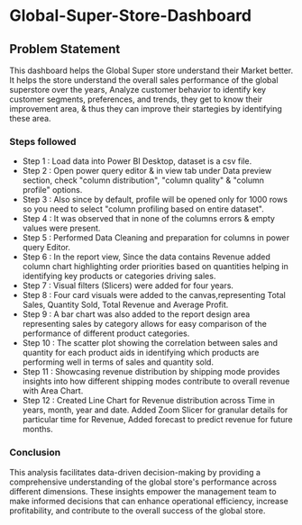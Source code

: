 # Global-Super-Store-Dashboard

## Problem Statement

This dashboard helps the Global Super store understand their Market better. It helps the store understand the overall sales performance of the global superstore over the years, Analyze customer behavior to identify key customer segments, preferences, and trends, they get to know their improvement area, & thus they can improve their startegies by identifying these area. 

### Steps followed 

- Step 1 : Load data into Power BI Desktop, dataset is a csv file.
- Step 2 : Open power query editor & in view tab under Data preview section, check "column distribution", "column quality" & "column profile" options.
- Step 3 : Also since by default, profile will be opened only for 1000 rows so you need to select "column profiling based on entire dataset".
- Step 4 : It was observed that in none of the columns errors & empty values were present. 
- Step 5 : Performed Data Cleaning and preparation for columns in power query Editor. 
- Step 6 : In the report view, Since the data contains Revenue added column chart highlighting order priorities based on quantities helping in identifying key products or categories driving sales.
- Step 7 : Visual filters (Slicers) were added for four years. 
- Step 8 : Four card visuals were added to the canvas,representing Total Sales, Quantity Sold, Total Revenue and Average Profit. 
- Step 9 : A bar chart was also added to the report design area representing sales by category allows for easy comparison of the performance of different product categories.
- Step 10 : The scatter plot showing the correlation between sales and quantity for each product aids in identifying which products are performing well in terms of sales and quantity sold.
- Step 11 : Showcasing revenue distribution by shipping mode provides insights into how different shipping modes contribute to overall revenue with Area Chart.
- Step 12 : Created Line Chart for Revenue distribution across Time in years, month, year and date. Added Zoom Slicer for granular details for particular time for Revenue, Added forecast to predict revenue for future months.

### Conclusion

This analysis facilitates data-driven decision-making by providing a comprehensive understanding of the global store's performance across different dimensions. These insights empower the management team to make informed decisions that can enhance operational efficiency, increase profitability, and contribute to the overall success of the global store.


